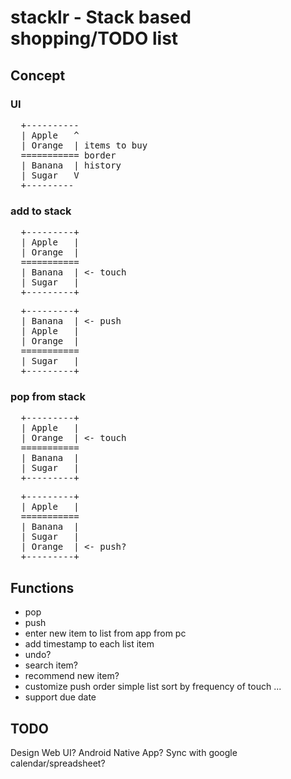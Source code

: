 stacklr - Stack based shopping/TODO list
========================================
Concept
-------
### UI
<pre>
  +----------
  | Apple   ^
  | Orange  | items to buy 
  =========== border
  | Banana  | history 
  | Sugar   V
  +---------
</pre>

### add to stack

<pre>
  +---------+
  | Apple   |
  | Orange  |
  ===========
  | Banana  | &lt;- touch
  | Sugar   |
  +---------+
</pre>
<pre>
  +---------+
  | Banana  | &lt;- push 
  | Apple   |
  | Orange  |
  ===========
  | Sugar   |
  +---------+
</pre>

### pop from stack

<pre>
  +---------+
  | Apple   |
  | Orange  | &lt;- touch
  ===========
  | Banana  | 
  | Sugar   |
  +---------+
</pre>

<pre>
  +---------+
  | Apple   |
  ===========
  | Banana  | 
  | Sugar   |
  | Orange  | &lt;- push? 
  +---------+
</pre>

Functions
---------
- pop
- push
- enter new item to list
   from app
   from pc
- add timestamp to each list item
- undo?
- search item?
- recommend new item?
- customize push order
    simple list
    sort by frequency of touch
    ...
- support due date

TODO
-----
Design
  Web UI?
  Android Native App?
  Sync with google calendar/spreadsheet?

